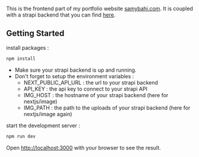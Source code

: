 This is the frontend part of my portfolio website [samybahi.com](https://www.samybahi.com/).
It is coupled with a strapi backend that you can find [here](https://github.com/SamyBahi/samybahicom.api).

## Getting Started

install packages :
```bash
npm install
```

- Make sure your strapi backend is up and running.
- Don't forget to setup the environment variables :
  - NEXT_PUBLIC_API_URL : the url to your strapi backend
  - API_KEY : the api key to connect to your strapi API
  - IMG_HOST : the hostname of your strapi backend (here for nextjs/image)
  - IMG_PATH : the path to the uploads of your strapi backend (here for nextjs/image again)

start the development server :
```bash
npm run dev
```

Open [http://localhost:3000](http://localhost:3000) with your browser to see the result.
